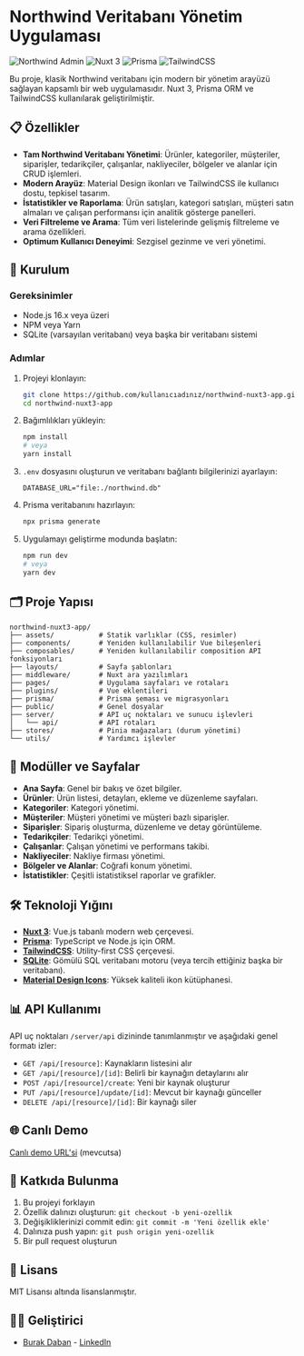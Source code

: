 # Northwind Veritabanı Yönetim Uygulaması

![Northwind Admin](https://img.shields.io/badge/Northwind-Admin-blue)
![Nuxt 3](https://img.shields.io/badge/Nuxt-3-00DC82)
![Prisma](https://img.shields.io/badge/Prisma-4.x-2D3748)
![TailwindCSS](https://img.shields.io/badge/TailwindCSS-3.x-38B2AC)

Bu proje, klasik Northwind veritabanı için modern bir yönetim arayüzü sağlayan kapsamlı bir web uygulamasıdır. Nuxt 3, Prisma ORM ve TailwindCSS kullanılarak geliştirilmiştir.

## 📋 Özellikler

- **Tam Northwind Veritabanı Yönetimi**: Ürünler, kategoriler, müşteriler, siparişler, tedarikçiler, çalışanlar, nakliyeciler, bölgeler ve alanlar için CRUD işlemleri.
- **Modern Arayüz**: Material Design ikonları ve TailwindCSS ile kullanıcı dostu, tepkisel tasarım.
- **İstatistikler ve Raporlama**: Ürün satışları, kategori satışları, müşteri satın almaları ve çalışan performansı için analitik gösterge panelleri.
- **Veri Filtreleme ve Arama**: Tüm veri listelerinde gelişmiş filtreleme ve arama özellikleri.
- **Optimum Kullanıcı Deneyimi**: Sezgisel gezinme ve veri yönetimi.

## 🚀 Kurulum

### Gereksinimler

- Node.js 16.x veya üzeri
- NPM veya Yarn
- SQLite (varsayılan veritabanı) veya başka bir veritabanı sistemi

### Adımlar

1. Projeyi klonlayın:
   ```bash
   git clone https://github.com/kullanıcıadınız/northwind-nuxt3-app.git
   cd northwind-nuxt3-app
   ```

2. Bağımlılıkları yükleyin:
   ```bash
   npm install
   # veya
   yarn install
   ```

3. `.env` dosyasını oluşturun ve veritabanı bağlantı bilgilerinizi ayarlayın:
   ```
   DATABASE_URL="file:./northwind.db"
   ```

4. Prisma veritabanını hazırlayın:
   ```bash
   npx prisma generate
   ```

5. Uygulamayı geliştirme modunda başlatın:
   ```bash
   npm run dev
   # veya
   yarn dev
   ```

## 🗂️ Proje Yapısı

```
northwind-nuxt3-app/
├── assets/           # Statik varlıklar (CSS, resimler)
├── components/       # Yeniden kullanılabilir Vue bileşenleri
├── composables/      # Yeniden kullanılabilir composition API fonksiyonları
├── layouts/          # Sayfa şablonları
├── middleware/       # Nuxt ara yazılımları
├── pages/            # Uygulama sayfaları ve rotaları
├── plugins/          # Vue eklentileri
├── prisma/           # Prisma şeması ve migrasyonları
├── public/           # Genel dosyalar
├── server/           # API uç noktaları ve sunucu işlevleri
│   └── api/          # API rotaları
├── stores/           # Pinia mağazaları (durum yönetimi)
└── utils/            # Yardımcı işlevler
```

## 📝 Modüller ve Sayfalar

- **Ana Sayfa**: Genel bir bakış ve özet bilgiler.
- **Ürünler**: Ürün listesi, detayları, ekleme ve düzenleme sayfaları.
- **Kategoriler**: Kategori yönetimi.
- **Müşteriler**: Müşteri yönetimi ve müşteri bazlı siparişler.
- **Siparişler**: Sipariş oluşturma, düzenleme ve detay görüntüleme.
- **Tedarikçiler**: Tedarikçi yönetimi.
- **Çalışanlar**: Çalışan yönetimi ve performans takibi.
- **Nakliyeciler**: Nakliye firması yönetimi.
- **Bölgeler ve Alanlar**: Coğrafi konum yönetimi.
- **İstatistikler**: Çeşitli istatistiksel raporlar ve grafikler.

## 🛠️ Teknoloji Yığını

- **[Nuxt 3](https://nuxt.com)**: Vue.js tabanlı modern web çerçevesi.
- **[Prisma](https://prisma.io)**: TypeScript ve Node.js için ORM.
- **[TailwindCSS](https://tailwindcss.com)**: Utility-first CSS çerçevesi.
- **[SQLite](https://sqlite.org)**: Gömülü SQL veritabanı motoru (veya tercih ettiğiniz başka bir veritabanı).
- **[Material Design Icons](https://materialdesignicons.com)**: Yüksek kaliteli ikon kütüphanesi.

## 📊 API Kullanımı

API uç noktaları `/server/api` dizininde tanımlanmıştır ve aşağıdaki genel formatı izler:

- `GET /api/[resource]`: Kaynakların listesini alır
- `GET /api/[resource]/[id]`: Belirli bir kaynağın detaylarını alır
- `POST /api/[resource]/create`: Yeni bir kaynak oluşturur
- `PUT /api/[resource]/update/[id]`: Mevcut bir kaynağı günceller
- `DELETE /api/[resource]/[id]`: Bir kaynağı siler

## 🌐 Canlı Demo

[Canlı demo URL'si](https://projenizin-canlı-url.com) (mevcutsa)

## 🤝 Katkıda Bulunma

1. Bu projeyi forklayın
2. Özellik dalınızı oluşturun: `git checkout -b yeni-ozellik`
3. Değişikliklerinizi commit edin: `git commit -m 'Yeni özellik ekle'`
4. Dalınıza push yapın: `git push origin yeni-ozellik`
5. Bir pull request oluşturun

## 📜 Lisans

MIT Lisansı altında lisanslanmıştır.

## 👨‍💻 Geliştirici

- [Burak Daban](https://github.com/bdaban) - [LinkedIn](https://www.linkedin.com/in/burak-d-b95247170/)
